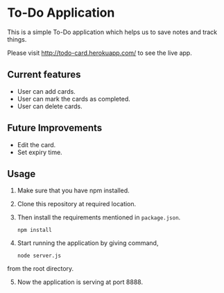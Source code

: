 # To-Do Application

This is a simple To-Do application which helps us to save notes and track things.

Please visit http://todo-card.herokuapp.com/ to see the live app.


## Current features

* User can add cards.
* User can mark the cards as completed.
* User can delete cards.

## Future Improvements

* Edit the card.
* Set expiry time.

## Usage

1. Make sure that you have npm installed.

2. Clone this repository at required location.  

3. Then install the requirements mentioned in ```package.json```.
	```
	npm install  
	``` 

4. Start running the application by giving command,
	```
	node server.js  
	```
from the root directory.

5. Now the application is serving at port 8888. 
